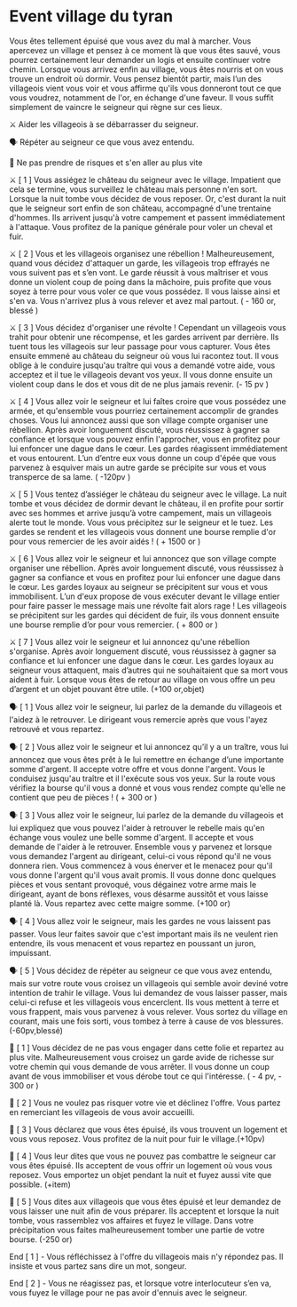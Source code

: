 # Event village du tyran

Vous êtes tellement épuisé que vous avez du mal à marcher. Vous apercevez un village et pensez à ce moment là que vous êtes sauvé, vous pourrez certainement leur demander un logis et ensuite continuer votre chemin. Lorsque vous arrivez enfin au village, vous êtes nourris et on vous trouve un endroit où dormir. Vous pensez bientôt partir, mais l’un des villageois vient vous voir et vous affirme qu'ils vous donneront tout ce que vous voudrez, notamment de l'or, en échange d'une faveur. Il vous suffit simplement de vaincre le seigneur qui règne sur ces lieux.

:crossed_swords: Aider les villageois à se débarrasser du seigneur.

:speaking_head: Répéter au seigneur ce que vous avez entendu.

🚶 Ne pas prendre de risques et s'en aller au plus vite

:crossed_swords: [ 1 ] Vous assiégez le château du seigneur avec le village. Impatient que cela se termine, vous surveillez le château mais personne n'en sort. Lorsque la nuit tombe vous décidez de vous reposer. Or, c'est durant la nuit que le seigneur sort enfin de son château, accompagné d'une trentaine d'hommes. Ils arrivent jusqu'à votre campement et passent immédiatement à l'attaque. Vous profitez de la panique générale pour voler un cheval et fuir.

:crossed_swords: [ 2 ] Vous et les villageois organisez une rébellion ! Malheureusement, quand vous décidez d'attaquer un garde, les villageois trop effrayés ne vous suivent pas et s’en vont. Le garde réussit à vous maîtriser et vous donne un violent coup de poing dans la mâchoire, puis profite que vous soyez à terre pour vous voler ce que vous possédez. Il vous laisse ainsi et s'en va. Vous n'arrivez plus à vous relever et avez mal partout. ( - 160 or, blessé )

:crossed_swords: [ 3 ] Vous décidez d'organiser une révolte ! Cependant un villageois vous trahit pour obtenir une récompense, et les gardes arrivent par derrière. Ils tuent tous les villageois sur leur passage pour vous capturer. Vous êtes ensuite emmené au château du seigneur où vous lui racontez tout. Il vous oblige à le conduire jusqu'au traître qui vous a demandé votre aide, vous acceptez et il tue le villageois devant vos yeux. Il vous donne ensuite un violent coup dans le dos et vous dit de ne plus jamais revenir. (- 15 pv )

:crossed_swords: [ 4 ] Vous allez voir le seigneur et lui faîtes croire que vous possédez une armée, et qu'ensemble vous pourriez certainement accomplir de grandes choses. Vous lui annoncez aussi que son village compte organiser une rébellion. Après avoir longuement discuté, vous réussissez à gagner sa confiance et lorsque vous pouvez enfin l'approcher, vous en profitez pour lui enfoncer une dague dans le cœur. Les gardes réagissent immédiatement et vous entourent. L’un d’entre eux vous donne un coup d'épée que vous parvenez à esquiver mais un autre garde se précipite sur vous et vous transperce de sa lame. ( -120pv )

:crossed_swords: [ 5 ] Vous tentez d’assiéger le château du seigneur avec le village. La nuit tombe et vous décidez de dormir devant le château, il en profite pour sortir avec ses hommes et arrive jusqu’à votre campement, mais un villageois alerte tout le monde. Vous vous précipitez sur le seigneur et le tuez. Les gardes se rendent et les villageois vous donnent une bourse remplie d'or pour vous remercier de les avoir aidés ! ( + 1500 or )

:crossed_swords: [ 6 ] Vous allez voir le seigneur et lui annoncez que son village compte organiser une rébellion. Après avoir longuement discuté, vous réussissez à gagner sa confiance et vous en profitez pour lui enfoncer une dague dans le cœur. Les gardes loyaux au seigneur se précipitent sur vous et vous immobilisent. L’un d'eux propose de vous exécuter devant le village entier pour faire passer le message mais une révolte fait alors rage ! Les villageois se précipitent sur les gardes qui décident de fuir, ils vous donnent ensuite une bourse remplie d’or pour vous remercier. ( + 800 or )

:crossed_swords: [ 7 ] Vous allez voir le seigneur et lui annoncez qu'une rébellion s'organise. Après avoir longuement discuté, vous réussissez à gagner sa confiance et lui enfoncer une dague dans le cœur. Les gardes loyaux au seigneur vous attaquent, mais d’autres qui ne souhaitaient que sa mort vous aident à fuir. Lorsque vous êtes de retour au village on vous offre un peu d’argent et un objet pouvant être utile. (+100 or,objet)

:speaking_head: [ 1 ] Vous allez voir le seigneur, lui parlez de la demande du villageois et l'aidez à le retrouver. Le dirigeant vous remercie après que vous l'ayez retrouvé et vous repartez.

:speaking_head: [ 2 ] Vous allez voir le seigneur et lui annoncez qu’il y a un traître, vous lui annoncez que vous êtes prêt à le lui remettre en échange d’une importante somme d'argent. Il accepte votre offre et vous donne l'argent. Vous le conduisez jusqu'au traître et il l'exécute sous vos yeux. Sur la route vous vérifiez la bourse qu'il vous a donné et vous vous rendez compte qu'elle ne contient que peu de pièces ! ( + 300 or )

:speaking_head: [ 3 ] Vous allez voir le seigneur, lui parlez de la demande du villageois et lui expliquez que vous pouvez l'aider à retrouver le rebelle mais qu'en échange vous voulez une belle somme d'argent. Il accepte et vous demande de l'aider à le retrouver. Ensemble vous y parvenez et lorsque vous demandez l'argent au dirigeant, celui-ci vous répond qu'il ne vous donnera rien. Vous commencez à vous énerver et le menacez pour qu'il vous donne l'argent qu'il vous avait promis. Il vous donne donc quelques pièces et vous sentant provoqué, vous dégainez votre arme mais le dirigeant, ayant de bons réflexes, vous désarme aussitôt et vous laisse planté là. Vous repartez avec cette maigre somme. (+100 or)

:speaking_head: [ 4 ] Vous allez voir le seigneur, mais les gardes ne vous laissent pas passer. Vous leur faites savoir que c'est important mais ils ne veulent rien entendre, ils vous menacent et vous repartez en poussant un juron, impuissant.

:speaking_head: [ 5 ] Vous décidez de répéter au seigneur ce que vous avez entendu, mais sur votre route vous croisez un villageois qui semble avoir deviné votre intention de trahir le village. Vous lui demandez de vous laisser passer, mais celui-ci refuse et les villageois vous encerclent. Ils vous mettent à terre et vous frappent, mais vous parvenez à vous relever. Vous sortez du village en courant, mais une fois sorti, vous tombez à terre à cause de vos blessures. (-60pv,blessé)

🚶 [ 1 ] Vous décidez de ne pas vous engager dans cette folie et repartez au plus vite. Malheureusement vous croisez un garde avide de richesse sur votre chemin qui vous demande de vous arrêter. Il vous donne un coup avant de vous immobiliser et vous dérobe tout ce qui l'intéresse. ( - 4 pv, - 300 or )

🚶 [ 2 ] Vous ne voulez pas risquer votre vie et déclinez l'offre. Vous partez en remerciant les villageois de vous avoir accueilli.

🚶 [ 3 ] Vous déclarez que vous êtes épuisé, ils vous trouvent un logement et vous vous reposez. Vous profitez de la nuit pour fuir le village.(+10pv)

🚶 [ 4 ] Vous leur dites que vous ne pouvez pas combattre le seigneur car vous êtes épuisé. Ils acceptent de vous offrir un logement où vous vous reposez. Vous emportez un objet pendant la nuit et fuyez aussi vite que possible. (+item)

🚶 [ 5 ] Vous dites aux villageois que vous êtes épuisé et leur demandez de vous laisser une nuit afin de vous préparer. Ils acceptent et lorsque la nuit tombe, vous rassemblez vos affaires et fuyez le village. Dans votre précipitation vous faites malheureusement tomber une partie de votre bourse. (-250 or)

End [ 1 ] - Vous réfléchissez à l'offre du villageois mais n'y répondez pas. Il insiste et vous partez sans dire un mot, songeur.

End [ 2 ] - Vous ne réagissez pas, et lorsque votre interlocuteur s’en va, vous fuyez le village pour ne pas avoir d'ennuis avec le seigneur.
